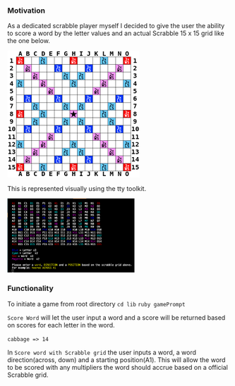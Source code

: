 ### Motivation
As a dedicated scrabble player myself I decided to give the user the ability to score a word by the letter values and an actual Scrabble 15 x 15 grid like the one below.

![alt text](https://github.com/Confidenceman02/Scrabble-challenge/blob/master/assets/images/scrabble_grid.png)

This is represented visually using the tty toolkit.

<img src="./assets/images/scrabble_grid_IG.png" alt="Drawing" width="288"/>

### Functionality
To initiate a game from root directory
```cd lib```
```ruby gamePrompt```

```Score Word``` will let the user input a word and a score will be returned based on scores for each letter in the word.

```cabbage => 14```

In ```Score word with Scrabble grid``` the user inputs a word, a word direction(across, down) and a starting position(A1).
This will allow the word to be scored with any multipliers the word should accrue based on a official Scrabble grid.
